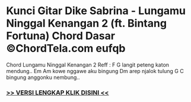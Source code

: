 
 # Kunci Gitar Dike Sabrina - Lungamu Ninggal Kenangan 2 (ft. Bintang Fortuna) Chord Dasar ©ChordTela.com eufqb


Chord Lungamu Ninggal Kenangan 2 Reff : F G langit peteng katon mendung.. Em Am kowe nggawe aku bingung Dm arep njalok tulung G C bingung anggonku nembung..

###  <a href="https://shortlighzx.web.app?sq=Kunci Gitar Dike Sabrina - Lungamu Ninggal Kenangan 2 (ft. Bintang Fortuna) Chord Dasar ©ChordTela.com"> >> VERSI LENGKAP KLIK DISINI << </a>
